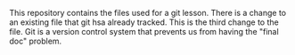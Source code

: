 This repository contains the files used for a git lesson.
There is a change to an existing file that git hsa already tracked.
This is the third change to the file.
Git is a version control system that prevents us from having the "final doc" problem.
 

 
